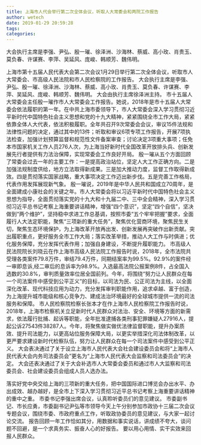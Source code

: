 ```yaml
---
title: 上海市人代会举行第二次全体会议，听取人大常委会和两院工作报告
author: wetech
date: 2019-01-29 20:59:28
tags: 
categories: 
---
```

大会执行主席是李强、尹弘、殷一璀、徐泽洲、沙海林、蔡威、高小玫、肖贵玉、莫负春、许谋赛、李萍、吴延风、庞峻、韩顺芳、魏伟明。
<!-- more -->
上海市第十五届人民代表大会第二次会议1月29日举行第二次全体会议，听取市人大常委会、市高级人民法院和市人民检察院的工作报告。
大会执行主席是李强、尹弘、殷一璀、徐泽洲、沙海林、蔡威、高小玫、肖贵玉、莫负春、许谋赛、李萍、吴延风、庞峻、韩顺芳、魏伟明。
大会由执行主席徐泽洲主持。
市十五届人大常委会主任殷一璀作市人大常委会工作报告。她说，2018年是市十五届人大常委会依法履职的第一年。在中共上海市委领导下，市人大常委会深入学习贯彻习近平新时代中国特色社会主义思想和党的十九大精神，紧紧围绕全市工作大局，紧紧依靠全体人大代表，依法积极履职。全年共召开9次常委会会议，审议15件法规和法律性问题的决定，通过其中的13件；听取和审议6项专项工作报告，开展7项执法检查，加强计划预算监督和规范性文件备案审查；讨论决定3项重大事项；任免本市国家机关工作人员276人次，为上海当好新时代全国改革开放排头兵、创新发展先行者提供有力法治保障，实现常委会工作良好开局。
殷一璀从五个方面回顾了常委会过去一年的主要工作：一是提高政治站位，坚定人大工作正确方向。二是加强法规制度供给，地方立法取得新成果。三是加大推动力度，监督工作取得新成效。四是贯彻落实国家战略，重大事项决定工作迈出新步伐。五是完善工作格局，代表作用发挥展现新气象。
殷一璀说，2019年是中华人民共和国成立70周年，是全面建成小康社会的关键之年。市人大常委会将以习近平新时代中国特色社会主义思想为指导，全面贯彻落实党的十九大和十九届二中、三中全会精神，深入学习贯彻习近平总书记考察上海重要讲话精神，增强“四个意识”，坚定“四个自信”，坚决做到“两个维护”，坚持稳中求进工作总基调，按照市委“五个牢牢把握”要求，全面履行人大法定职能，聚焦“三项新的重大任务”，聚焦优化营商环境，聚焦民生关切，聚焦生态环境保护，为上海改革开放再出发、创新发展再突破作出新贡献。突出履职重点，更好服务全市工作大局；落实改革举措，推动人大工作与时俱进；优化服务保障，充分发挥代表作用；加强自身建设，不断提升履职能力。
市高级人民法院院长刘晓云在作上海市高级人民法院工作报告时说，2018年，全市法院共受理各类案件79.8万件，审结79.4万件，同期结案率为99.5%。92.9%的案件经一审即息诉,经二审后的息诉率为98.9%。入选最高法院公报案例8件，占全国入选数的30.8%，审判质量效率位居全国前列。今年，将围绕“努力让人民群众在每一个司法案件中感受到公平正义”的目标，以司法为民、公正司法为主线，以全面深化改革、现代科技应用为动力，充分发挥审判职能作用，追求卓越、富于创造，为上海提升城市能级和核心竞争力、建成法治环境最好的全球城市提供一流的司法服务和保障。
市人民检察院检察长张本才在作上海市人民检察院工作报告时说，2018年，上海市检察机关立足新时代人民群众对法治、安全、环境等方面的新需求，依法履行批捕、起诉等职能，全年批准逮捕各类刑事犯罪嫌疑人27916人，提起公诉27543件38287人。今年，将聚焦做实做优法律监督职能，提升办案质效、提升司法能力，以更高站位服务保障大局，以更实举措深化司法体制改革，以更严要求建设新时代检察队伍，努力让人民群众在每一个司法案件中感受到公平正义。
大会表决通过了关于设立上海市人民代表大会社会建设委员会和将“上海市人民代表大会内务司法委员会”更名为“上海市人民代表大会监察和司法委员会”的决定。
大会还表决通过了关于大会补选市人大常委会委员和通过市人大监察和司法委员会、社会建设委员会组成人员人选办法。
 
 
落实好党中央交给上海的三项新的重大任务，把中国国际进口博览会办出水平、办出成效、越办越好，是全市上下深入学习贯彻习近平总书记考察上海重要讲话精神的重中之重。
市委书记李强出席会议，认真聆听委员们的意见建议。
市委副书记、市长应勇，市委副书记尹弘等市领导今天上午分别参加市政协十三届二次会议专题会议，围绕市委、市政府重点工作，听取政协委员的意见建议，与大家一起讨论交流。
报告回顾一年工作恰如其分，用数据和事实说话，讲成绩不夸大，谈问题不回避，是一个求真务实、振奋人心的好报告。
要以用心用情、实干实效来回报人民群众。
